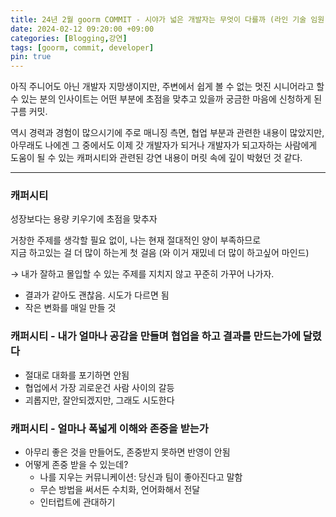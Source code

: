 ```yaml
---
title: 24년 2월 goorm COMMIT - 시야가 넓은 개발자는 무엇이 다를까 (라인 기술 임원 김영재) 
date: 2024-02-12 09:20:00 +09:00
categories: [Blogging,강연]
tags: [goorm, commit, developer]
pin: true
---
```


아직 주니어도 아닌 개발자 지망생이지만, 주변에서 쉽게 볼 수 없는 멋진 시니어라고 할 수 있는 분의 인사이트는 어떤 부분에 초점을 맞추고 있을까 궁금한 마음에 신청하게 된 구름 커밋.

역시 경력과 경험이 많으시기에 주로 매니징 측면, 협업 부분과 관련한 내용이 많았지만, 아무래도 나에겐 그 중에서도 이제 갓 개발자가 되거나 개발자가 되고자하는 사람에게 도움이 될 수 있는 캐퍼시티와 관련된 강연 내용이 머릿 속에 깊이 박혔던 것 같다.

----

### 캐퍼시티
성장보다는 용량 키우기에 초점을 맞추자

거창한 주제를 생각할 필요 없이, 나는 현재 절대적인 양이 부족하므로<br>
지금 하고있는 걸 더 많이 하는게 첫 걸음 (와 이거 재밌네 더 많이 하고싶어 마인드)

→ 내가 잘하고 몰입할 수 있는 주제를 지치지 않고 꾸준히 가꾸어 나가자.

- 결과가 같아도 괜찮음. 시도가 다르면 됨
- 작은 변화를 매일 만들 것 

### 캐퍼시티 - 내가 얼마나 공감을 만들며 협업을 하고 결과를 만드는가에 달렸다

- 절대로 대화를 포기하면 안됨
- 협업에서 가장 괴로운건 사람 사이의 갈등
- 괴롭지만, 잘안되겠지만, 그래도 시도한다

### 캐퍼시티 - 얼마나 폭넓게 이해와 존중을 받는가
- 아무리 좋은 것을 만들어도, 존중받지 못하면 반영이 안됨
- 어떻게 존중 받을 수 있는데?
    - 나를 지우는 커뮤니케이션: 당신과 팀이 좋아진다고 말함
    - 무슨 방법을 써서든 수치화, 언어화해서 전달
    - 인터럽트에 관대하기


